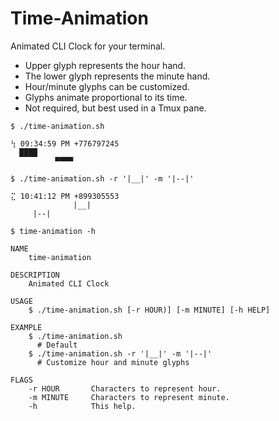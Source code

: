 # Time-Animation

Animated CLI Clock for your terminal.
- Upper glyph represents the hour hand.
- The lower glyph represents the minute hand.
- Hour/minute glyphs can be customized.
- Glyphs animate proportional to its time.
- Not required, but best used in a Tmux pane.

```
$ ./time-animation.sh

⢳ 09:34:59 PM +776797245
  ████
          ▀▀▀▀

$ ./time-animation.sh -r '|__|' -m '|--|'     

⣍ 10:41:12 PM +899305553
              |__|
     |--|      
```          
     
     
```
$ time-animation -h

NAME
    time-animation

DESCRIPTION
    Animated CLI Clock

USAGE
    $ ./time-animation.sh [-r HOUR)] [-m MINUTE] [-h HELP]

EXAMPLE
    $ ./time-animation.sh
      # Default
    $ ./time-animation.sh -r '|__|' -m '|--|'
      # Customize hour and minute glyphs

FLAGS
    -r HOUR       Characters to represent hour.
    -m MINUTE     Characters to represent minute.
    -h            This help.

```          


